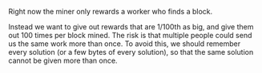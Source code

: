 Right now the miner only rewards a worker who finds a block.

Instead we want to give out rewards that are 1/100th as big, and give them out 100 times per block mined.
The risk is that multiple people could send us the same work more than once.
To avoid this, we should remember every solution (or a few bytes of every solution), so that the same solution cannot be given more than once.